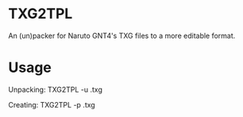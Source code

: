 # TXG2TPL
An (un)packer for Naruto GNT4's TXG files to a more editable format.

# Usage
Unpacking: TXG2TPL -u <TXG File>.txg

Creating: TXG2TPL -p <Folder Path> <Output Name>.txg
